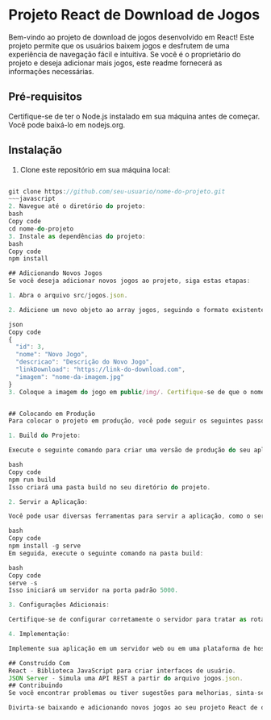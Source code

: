 # Projeto React de Download de Jogos
Bem-vindo ao projeto de download de jogos desenvolvido em React! Este projeto permite que os usuários baixem jogos e desfrutem de uma experiência de navegação fácil e intuitiva. Se você é o proprietário do projeto e deseja adicionar mais jogos, este readme fornecerá as informações necessárias.

## Pré-requisitos
Certifique-se de ter o Node.js instalado em sua máquina antes de começar. Você pode baixá-lo em nodejs.org.

## Instalação
1. Clone este repositório em sua máquina local:
~~~javascript

git clone https://github.com/seu-usuario/nome-do-projeto.git
~~~javascript
2. Navegue até o diretório do projeto:
bash
Copy code
cd nome-do-projeto
3. Instale as dependências do projeto:
bash
Copy code
npm install

## Adicionando Novos Jogos
Se você deseja adicionar novos jogos ao projeto, siga estas etapas:

1. Abra o arquivo src/jogos.json.

2. Adicione um novo objeto ao array jogos, seguindo o formato existente. Certifique-se de incluir as propriedades necessárias, como "id", "nome", "descricao", "linkDownload" e "imagem". Exemplo:

json
Copy code
{
  "id": 3,
  "nome": "Novo Jogo",
  "descricao": "Descrição do Novo Jogo",
  "linkDownload": "https://link-do-download.com",
  "imagem": "nome-da-imagem.jpg"
}
3. Coloque a imagem do jogo em public/img/. Certifique-se de que o nome do arquivo da imagem corresponda ao especificado no campo "imagem" do objeto que você adicionou ao jogos.json.


## Colocando em Produção
Para colocar o projeto em produção, você pode seguir os seguintes passos:

1. Build do Projeto:

Execute o seguinte comando para criar uma versão de produção do seu aplicativo React:

bash
Copy code
npm run build
Isso criará uma pasta build no seu diretório do projeto.

2. Servir a Aplicação:

Você pode usar diversas ferramentas para servir a aplicação, como o serve. Instale-o globalmente com:

bash
Copy code
npm install -g serve
Em seguida, execute o seguinte comando na pasta build:

bash
Copy code
serve -s
Isso iniciará um servidor na porta padrão 5000.

3. Configurações Adicionais:

Certifique-se de configurar corretamente o servidor para tratar as rotas da sua aplicação, redirecionando qualquer solicitação para a página principal. Isso é necessário para garantir que as rotas do React funcionem corretamente.

4. Implementação:

Implemente sua aplicação em um servidor web ou em uma plataforma de hospedagem, como Netlify, Vercel, ou GitHub Pages, seguindo as instruções específicas da plataforma escolhida.

## Construído Com
React - Biblioteca JavaScript para criar interfaces de usuário.
JSON Server - Simula uma API REST a partir do arquivo jogos.json.
## Contribuindo
Se você encontrar problemas ou tiver sugestões para melhorias, sinta-se à vontade para abrir uma issue ou enviar um pull request.

Divirta-se baixando e adicionando novos jogos ao seu projeto React de download de jogos!